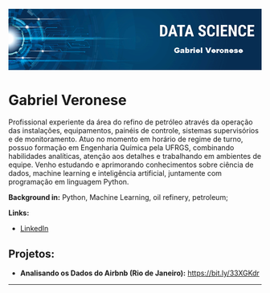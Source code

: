
<p align="center">
  <img src="banner.jpg" >
</p>

# Gabriel Veronese


Profissional experiente da área do refino de petróleo através da operação das instalações, equipamentos, painéis de controle, sistemas supervisórios e de monitoramento.
Atuo no momento em horário de regime de turno, possuo formação em Engenharia Química pela UFRGS, combinando habilidades analíticas, atenção aos detalhes e trabalhando em ambientes de equipe. Venho estudando e aprimorando conhecimentos sobre ciência de dados, machine learning e inteligência artificial, juntamente com programação em linguagem Python. 

**Background in:** Python, Machine Learning, oil refinery, petroleum;

**Links:**
* [LinkedIn](https://www.linkedin.com/in/gabriel-veronese-8813a1174/)



## Projetos:


* **Analisando os Dados do Airbnb (Rio de Janeiro):** https://bit.ly/33XGKdr

---




